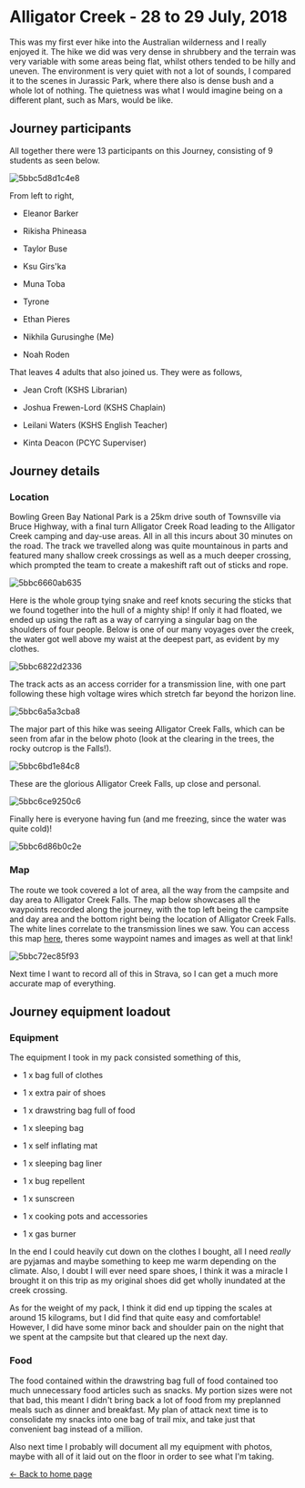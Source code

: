 # Alligator Creek - 28 to 29 July, 2018

This was my first ever hike into the Australian wilderness and I really enjoyed it. The hike we did was very dense in shrubbery and the terrain was very variable with some areas being flat, whilst others tended to be hilly and uneven. The environment is very quiet with not a lot of sounds, I compared it to the scenes in Jurassic Park, where there also is dense bush and a whole lot of nothing. The quietness was what I would imagine being on a different plant, such as Mars, would be like.

## Journey participants

All together there were 13 participants on this Journey, consisting of 9 students as seen below.

![5bbc5d8d1c4e8](https://i.loli.net/2018/10/09/5bbc5d8d1c4e8.jpg)



From left to right,

- Eleanor Barker

- Rikisha Phineasa

- Taylor Buse

- Ksu Girs'ka

- Muna Toba

- Tyrone

- Ethan Pieres

- Nikhila Gurusinghe (Me)

- Noah Roden



That leaves 4 adults that also joined us. They were as follows,

- Jean Croft (KSHS Librarian)

- Joshua Frewen-Lord (KSHS Chaplain)

- Leilani Waters (KSHS English Teacher)

- Kinta Deacon (PCYC Superviser)



## Journey details

### Location

Bowling Green Bay National Park is a 25km drive south of Townsville via Bruce Highway, with a final turn Alligator Creek Road leading to the Alligator Creek camping and day-use areas. All in all this incurs about 30 minutes on the road. The track we travelled along was quite mountainous in parts and featured many shallow creek crossings as well as a much deeper crossing, which prompted the team to create a makeshift raft out of sticks and rope.

![5bbc6660ab635](https://i.loli.net/2018/10/09/5bbc6660ab635.jpg)

Here is the whole group tying snake and reef knots securing the sticks that we found together into the hull of a mighty ship! If only it had floated, we ended up using the raft as a way of carrying a singular bag on the shoulders of four people. Below is one of our many voyages over the creek, the water got well above my waist at the deepest part, as evident by my clothes.

![5bbc6822d2336](https://i.loli.net/2018/10/09/5bbc6822d2336.jpg)

The track acts as an access corrider for a transmission line, with one part following these high voltage wires which stretch far beyond the horizon line.

![5bbc6a5a3cba8](https://i.loli.net/2018/10/09/5bbc6a5a3cba8.jpg)

The major part of this hike was seeing Alligator Creek Falls, which can be seen from afar in the below photo (look at the clearing in the trees, the rocky outcrop is the Falls!).

![5bbc6bd1e84c8](https://i.loli.net/2018/10/09/5bbc6bd1e84c8.jpg)

These are the glorious Alligator Creek Falls, up close and personal.

![5bbc6ce9250c6](https://i.loli.net/2018/10/09/5bbc6ce9250c6.jpg)

Finally here is everyone having fun (and me freezing, since the water was quite cold)!

![5bbc6d86b0c2e](https://i.loli.net/2018/10/09/5bbc6d86b0c2e.jpg)



### Map

The route we took covered a lot of area, all the way from the campsite and day area to Alligator Creek Falls. The map below showcases all the waypoints recorded along the journey, with the top left being the campsite and day area and the bottom right being the location of Alligator Creek Falls. The white lines correlate to the transmission lines we saw. You can access this map [here](https://drive.google.com/open?id=1ezpSHgLPYgO7Axf5CQmAoAjNjCYvcI_r&usp=sharing), theres some waypoint names and images as well at that link!

![5bbc72ec85f93](https://i.loli.net/2018/10/09/5bbc72ec85f93.png)

Next time I want to record all of this in Strava, so I can get a much more accurate map of everything.

## Journey equipment loadout

### Equipment

The equipment I took in my pack consisted something of this,

- 1 x bag full of clothes

- 1 x extra pair of shoes 

- 1 x drawstring bag full of food

- 1 x sleeping bag

- 1 x self inflating mat

- 1 x sleeping bag liner

- 1 x bug repellent 

- 1 x sunscreen

- 1 x cooking pots and accessories

- 1 x gas burner

In the end I could heavily cut down on the clothes I bought, all I need *really* are pyjamas and maybe something to keep me warm depending on the climate. Also, I doubt I will ever need spare shoes, I think it was a miracle I brought it on this trip as my original shoes did get wholly inundated at the creek crossing. 

As for the weight of my pack, I think it did end up tipping the scales at around 15 kilograms, but I did find that quite easy and comfortable! However, I did have some minor back and shoulder pain on the night that we spent at the campsite but that cleared up the next day.

### Food

The food contained within the drawstring bag full of food contained too much unnecessary food articles such as snacks. My portion sizes were not that bad, this meant I didn't bring back a lot of food from my preplanned meals such as dinner and breakfast. My plan of attack next time is to consolidate my snacks into one bag of trail mix, and take just that convenient bag instead of a million. 



Also next time I probably will document all my equipment with photos, maybe with all of it laid out on the floor in order to see what I'm taking.



[← Back to home page](https://riversharp4.github.io/DukeOfEdinburgh/)
